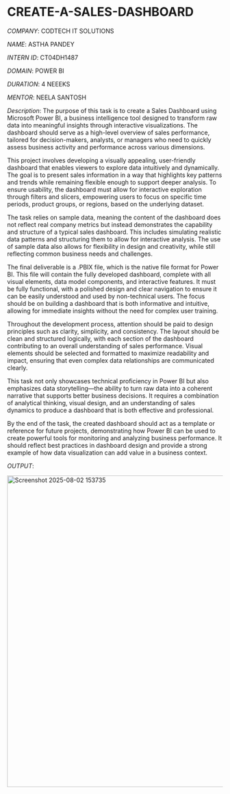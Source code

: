 # CREATE-A-SALES-DASHBOARD

*COMPANY*: CODTECH IT SOLUTIONS

*NAME*: ASTHA PANDEY

*INTERN ID*: CT04DH1487

*DOMAIN*: POWER BI

*DURATION*: 4 NEEEKS

*MENTOR*: NEELA SANTOSH

*Description*:
The purpose of this task is to create a Sales Dashboard using Microsoft Power BI, a business intelligence tool designed to transform raw data into meaningful insights through interactive visualizations. The dashboard should serve as a high-level overview of sales performance, tailored for decision-makers, analysts, or managers who need to quickly assess business activity and performance across various dimensions.

This project involves developing a visually appealing, user-friendly dashboard that enables viewers to explore data intuitively and dynamically. The goal is to present sales information in a way that highlights key patterns and trends while remaining flexible enough to support deeper analysis. To ensure usability, the dashboard must allow for interactive exploration through filters and slicers, empowering users to focus on specific time periods, product groups, or regions, based on the underlying dataset.

The task relies on sample data, meaning the content of the dashboard does not reflect real company metrics but instead demonstrates the capability and structure of a typical sales dashboard. This includes simulating realistic data patterns and structuring them to allow for interactive analysis. The use of sample data also allows for flexibility in design and creativity, while still reflecting common business needs and challenges.

The final deliverable is a .PBIX file, which is the native file format for Power BI. This file will contain the fully developed dashboard, complete with all visual elements, data model components, and interactive features. It must be fully functional, with a polished design and clear navigation to ensure it can be easily understood and used by non-technical users. The focus should be on building a dashboard that is both informative and intuitive, allowing for immediate insights without the need for complex user training.

Throughout the development process, attention should be paid to design principles such as clarity, simplicity, and consistency. The layout should be clean and structured logically, with each section of the dashboard contributing to an overall understanding of sales performance. Visual elements should be selected and formatted to maximize readability and impact, ensuring that even complex data relationships are communicated clearly.

This task not only showcases technical proficiency in Power BI but also emphasizes data storytelling—the ability to turn raw data into a coherent narrative that supports better business decisions. It requires a combination of analytical thinking, visual design, and an understanding of sales dynamics to produce a dashboard that is both effective and professional.

By the end of the task, the created dashboard should act as a template or reference for future projects, demonstrating how Power BI can be used to create powerful tools for monitoring and analyzing business performance. It should reflect best practices in dashboard design and provide a strong example of how data visualization can add value in a business context.

*OUTPUT*:

<img width="1286" height="727" alt="Screenshot 2025-08-02 153735" src="https://github.com/user-attachments/assets/42c5382c-6b9e-4821-aa23-b008fe08ec75" />
